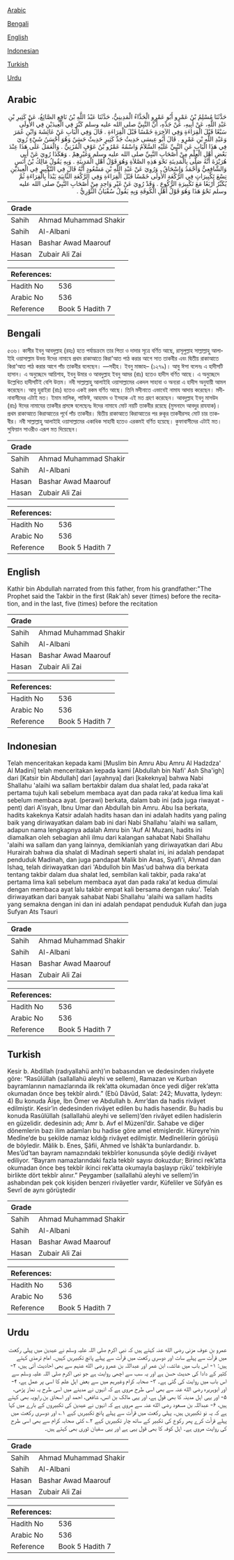 [Arabic](#arabic)

[Bengali](#bengali)

[English](#english)

[Indonesian](#indonesian)

[Turkish](#turkish)

[Urdu](#urdu)

## Arabic


<div dir="rtl" lang="ar" style={{fontSize:'larger',backgroundColor:'#f8f9fa',padding:20}}>
حَدَّثَنَا مُسْلِمُ بْنُ عَمْرٍو أَبُو عَمْرٍو الْحَذَّاءُ الْمَدِينِيُّ، حَدَّثَنَا عَبْدُ اللَّهِ بْنُ نَافِعٍ الصَّائِغُ، عَنْ كَثِيرِ بْنِ عَبْدِ اللَّهِ، عَنْ أَبِيهِ، عَنْ جَدِّهِ، أَنَّ النَّبِيَّ صلى الله عليه وسلم كَبَّرَ فِي الْعِيدَيْنِ فِي الأُولَى سَبْعًا قَبْلَ الْقِرَاءَةِ وَفِي الآخِرَةِ خَمْسًا قَبْلَ الْقِرَاءَةِ ‏.‏ قَالَ وَفِي الْبَابِ عَنْ عَائِشَةَ وَابْنِ عُمَرَ وَعَبْدِ اللَّهِ بْنِ عَمْرٍو ‏.‏ قَالَ أَبُو عِيسَى حَدِيثُ جَدِّ كَثِيرٍ حَدِيثٌ حَسَنٌ وَهُوَ أَحْسَنُ شَيْءٍ رُوِيَ فِي هَذَا الْبَابِ عَنِ النَّبِيِّ عَلَيْهِ السَّلاَمُ وَاسْمُهُ عَمْرُو بْنُ عَوْفٍ الْمُزَنِيُّ ‏.‏ وَالْعَمَلُ عَلَى هَذَا عِنْدَ بَعْضِ أَهْلِ الْعِلْمِ مِنْ أَصْحَابِ النَّبِيِّ صلى الله عليه وسلم وَغَيْرِهِمْ ‏.‏ وَهَكَذَا رُوِيَ عَنْ أَبِي هُرَيْرَةَ أَنَّهُ صَلَّى بِالْمَدِينَةِ نَحْوَ هَذِهِ الصَّلاَةِ وَهُوَ قَوْلُ أَهْلِ الْمَدِينَةِ ‏.‏ وَبِهِ يَقُولُ مَالِكُ بْنُ أَنَسٍ وَالشَّافِعِيُّ وَأَحْمَدُ وَإِسْحَاقُ ‏.‏ وَرُوِيَ عَنْ عَبْدِ اللَّهِ بْنِ مَسْعُودٍ أَنَّهُ قَالَ فِي التَّكْبِيرِ فِي الْعِيدَيْنِ تِسْعَ تَكْبِيرَاتٍ فِي الرَّكْعَةِ الأُولَى خَمْسًا قَبْلَ الْقِرَاءَةِ وَفِي الرَّكْعَةِ الثَّانِيَةِ يَبْدَأُ بِالْقِرَاءَةِ ثُمَّ يُكَبِّرُ أَرْبَعًا مَعَ تَكْبِيرَةِ الرُّكُوعِ ‏.‏ وَقَدْ رُوِيَ عَنْ غَيْرِ وَاحِدٍ مِنْ أَصْحَابِ النَّبِيِّ صلى الله عليه وسلم نَحْوُ هَذَا وَهُوَ قَوْلُ أَهْلِ الْكُوفَةِ وَبِهِ يَقُولُ سُفْيَانُ الثَّوْرِيُّ ‏.‏
</div>
<div style={{backgroundColor:'#f8f9fa',padding:20, marginBottom: 10}}><table> <thead> <tr> <th>Grade</th> <th></th> </tr> </thead> <tbody> <tr><td>Sahih</td><td>Ahmad Muhammad Shakir</td></tr><tr><td>Sahih</td><td>Al-Albani</td></tr><tr><td>Hasan</td><td>Bashar Awad Maarouf</td></tr><tr><td>Hasan</td><td>Zubair Ali Zai</td></tr></tbody></table><table> <thead> <tr> <th>References:</th> <th></th> </tr> </thead> <tbody><tr><td>Hadith No</td><td>536</td></tr><tr><td>Arabic No</td><td>536</td></tr><tr><td>Reference</td><td>Book 5 Hadith 7</td></tr></tbody></table></div>

## Bengali


<div dir="ltr" lang="bn" style={{fontSize:'larger',backgroundColor:'#f8f9fa',padding:20}}>
৫৩৬। কাসীর ইবনু আবদুল্লাহ (রহঃ) হতে পর্যায়ক্রমে তার পিতা ও দাদার সূত্রে বর্ণিত আছে, রাসূলুল্লাহ সাল্লাল্লাহু আলাইহি ওয়াসাল্লাম উভয় ঈদের নামাযে প্রথম রাকাআতে কিরা'আত পাঠ করার আগে সাত তাকবীর এবং দ্বিতীয় রাকাআতে কিরা'আত পাঠ করার আগে পাঁচ তাকবীর বলেছেন। —সহীহ। ইবনু মাজাহ– (১২৭৯)। আবু ঈসা বলেনঃ এ হাদীসটি হাসান। এ অনুচ্ছেদে আয়িশাহ, ইবনু উমার ও আবদুল্লাহ ইবনু আমর (রাঃ) হতেও হাদীস বর্ণিত আছে। এ অনুচ্ছেদে উল্লেখিত হাদীসটিই বেশি উত্তম। নবী সাল্লাল্লাহু আলাইহি ওয়াসাল্লামের একদল সাহাবা ও অন্যরা এ হাদীস অনুযায়ী আমল করেছেন। আবু হুরাইরা (রাঃ) হতেও একই রকম বর্ণিত আছে। তিনি মদীনাতে এভাবেই নামায আদায় করেছেন। মদীনাবাসীদের এটাই মত। ইমাম মালিক, শাফিঈ, আহমাদ ও ইসহাক এই মত গ্রহণ করেছেন। আবদুল্লাহ ইবনু মাসউদ (রাঃ) ঈদের নামাযের তাকবীর প্রসঙ্গে বলেছেনঃ ঈদের নামাযে মোট নয়টি তাকবীর রয়েছে (মুসনাদে আবদুর রাযযাক)। প্রথম রাকাআতে কিরাআতের পূর্বে পাঁচ তাকবীর। দ্বিতীয় রাকাআতে কিরাআতের পর রুকূর তাকবীরসহ মোট চার তাকবীর। নবী সাল্লাল্লাহু আলাইহি ওয়াসাল্লামের একাধিক সাহাবী হতেও এরকমই বর্ণিত হয়েছে। কুফাবাসীদের এটাই মত। সুফিয়ান সাওরীও এরূপ মত দিয়েছেন।
</div>
<div style={{backgroundColor:'#f8f9fa',padding:20, marginBottom: 10}}><table> <thead> <tr> <th>Grade</th> <th></th> </tr> </thead> <tbody> <tr><td>Sahih</td><td>Ahmad Muhammad Shakir</td></tr><tr><td>Sahih</td><td>Al-Albani</td></tr><tr><td>Hasan</td><td>Bashar Awad Maarouf</td></tr><tr><td>Hasan</td><td>Zubair Ali Zai</td></tr></tbody></table><table> <thead> <tr> <th>References:</th> <th></th> </tr> </thead> <tbody><tr><td>Hadith No</td><td>536</td></tr><tr><td>Arabic No</td><td>536</td></tr><tr><td>Reference</td><td>Book 5 Hadith 7</td></tr></tbody></table></div>

## English


<div dir="ltr" lang="en" style={{fontSize:'larger',backgroundColor:'#f8f9fa',padding:20}}>
Kathir bin Abdullah narrated from this father, from his grandfather:"The Prophet said the Takbir in the first (Rak'ah) sever (times) before the recitation, and in the last, five (times) before the recitation
</div>
<div style={{backgroundColor:'#f8f9fa',padding:20, marginBottom: 10}}><table> <thead> <tr> <th>Grade</th> <th></th> </tr> </thead> <tbody> <tr><td>Sahih</td><td>Ahmad Muhammad Shakir</td></tr><tr><td>Sahih</td><td>Al-Albani</td></tr><tr><td>Hasan</td><td>Bashar Awad Maarouf</td></tr><tr><td>Hasan</td><td>Zubair Ali Zai</td></tr></tbody></table><table> <thead> <tr> <th>References:</th> <th></th> </tr> </thead> <tbody><tr><td>Hadith No</td><td>536</td></tr><tr><td>Arabic No</td><td>536</td></tr><tr><td>Reference</td><td>Book 5 Hadith 7</td></tr></tbody></table></div>

## Indonesian


<div dir="ltr" lang="id" style={{fontSize:'larger',backgroundColor:'#f8f9fa',padding:20}}>
Telah menceritakan kepada kami [Muslim bin Amru Abu Amru Al Hadzdza' Al Madini] telah menceritakan kepada kami [Abdullah bin Nafi' Ash Sha'igh] dari [Katsir bin Abdullah] dari [ayahnya] dari [kakeknya] bahwa Nabi Shallahu 'alaihi wa sallam bertakbir dalam dua shalat Ied, pada raka'at pertama tujuh kali sebelum membaca ayat dan pada raka'at kedua lima kali sebelum membaca ayat. (perawi) berkata, dalam bab ini (ada juga riwayat -pent) dari A'isyah, Ibnu Umar dan Abdullah bin Amru. Abu Isa berkata, hadits kakeknya Katsir adalah hadits hasan dan ini adalah hadits yang paling baik yang diriwayatkan dalam bab ini dari Nabi Shallahu 'alaihi wa sallam, adapun nama lengkapnya adalah Amru bin 'Auf Al Muzani, hadits ini diamalkan oleh sebagian ahli ilmu dari kalangan sahabat Nabi Shallahu 'alaihi wa sallam dan yang lainnya, demikianlah yang diriwayatkan dari Abu Hurairah bahwa dia shalat di Madinah seperti shalat ini, ini adalah pendapat penduduk Madinah, dan juga pandapat Malik bin Anas, Syafi'i, Ahmad dan Ishaq, telah diriwayatkan dari 'Abdulloh bin Mas'ud bahwa dia berkata tentang takbir dalam dua shalat Ied, sembilan kali takbir, pada raka'at pertama lima kali sebelum membaca ayat dan pada raka'at kedua dimulai dengan membaca ayat lalu takbir empat kali bersama dengan ruku'. Telah diriwayatkan dari banyak sahabat Nabi Shallahu 'alaihi wa sallam hadits yang semakna dengan ini dan ini adalah pendapat penduduk Kufah dan juga Sufyan Ats Tsauri
</div>
<div style={{backgroundColor:'#f8f9fa',padding:20, marginBottom: 10}}><table> <thead> <tr> <th>Grade</th> <th></th> </tr> </thead> <tbody> <tr><td>Sahih</td><td>Ahmad Muhammad Shakir</td></tr><tr><td>Sahih</td><td>Al-Albani</td></tr><tr><td>Hasan</td><td>Bashar Awad Maarouf</td></tr><tr><td>Hasan</td><td>Zubair Ali Zai</td></tr></tbody></table><table> <thead> <tr> <th>References:</th> <th></th> </tr> </thead> <tbody><tr><td>Hadith No</td><td>536</td></tr><tr><td>Arabic No</td><td>536</td></tr><tr><td>Reference</td><td>Book 5 Hadith 7</td></tr></tbody></table></div>

## Turkish


<div dir="ltr" lang="tr" style={{fontSize:'larger',backgroundColor:'#f8f9fa',padding:20}}>
Kesir b. Abdillah (radıyallahü anh)’ın babasından ve dedesinden rivâyete göre: “Rasûlüllah (sallallahü aleyhi ve sellem), Ramazan ve Kurban bayramlarının namazlarında ilk rek’atta okumadan önce yedi diğer rek’atta okumadan önce beş tekbîr alırdı.” (Ebû Dâvûd, Salat: 242; Muvatta, Iydeyn: 4) Bu konuda Âişe, İbn Ömer ve Abdullah b. Amr’dan da hadis rivâyet edilmiştir. Kesir’in dedesinden rivâyet edilen bu hadis hasendir. Bu hadis bu konuda Rasûlüllah (sallallahü aleyhi ve sellem)’den rivâyet edilen hadislerin en güzelidir. dedesinin adı; Amr b. Avf el Müzenî’dir. Sahabe ve diğer dönemlerin bazı ilim adamları bu hadise göre amel etmişlerdir. Hüreyre’nin Medîne’de bu şekilde namaz kıldığı rivâyet edilmiştir. Medînelilerin görüşü de böyledir. Mâlik b. Enes, Şâfii, Ahmed ve İshâk’ta bunlardandır. b. Mes’ûd’tan bayram namazındaki tekbîrler konusunda şöyle dediği rivâyet ediliyor. “Bayram namazlarındaki fazla tekbîr sayısı dokuzdur; Birinci rek’atta okumadan önce beş tekbîr ikinci rek’atta okumayla başlayıp rükû’ tekbîriyle birlikte dört tekbîr alınır.” Peygamber (sallallahü aleyhi ve sellem)’in ashabından pek çok kişiden benzeri rivâyetler vardır, Küfeliler ve Sûfyân es Sevrî de aynı görüştedir
</div>
<div style={{backgroundColor:'#f8f9fa',padding:20, marginBottom: 10}}><table> <thead> <tr> <th>Grade</th> <th></th> </tr> </thead> <tbody> <tr><td>Sahih</td><td>Ahmad Muhammad Shakir</td></tr><tr><td>Sahih</td><td>Al-Albani</td></tr><tr><td>Hasan</td><td>Bashar Awad Maarouf</td></tr><tr><td>Hasan</td><td>Zubair Ali Zai</td></tr></tbody></table><table> <thead> <tr> <th>References:</th> <th></th> </tr> </thead> <tbody><tr><td>Hadith No</td><td>536</td></tr><tr><td>Arabic No</td><td>536</td></tr><tr><td>Reference</td><td>Book 5 Hadith 7</td></tr></tbody></table></div>

## Urdu


<div dir="rtl" lang="ur" style={{fontSize:'larger',backgroundColor:'#f8f9fa',padding:20}}>
عمرو بن عوف مزنی رضی الله عنہ کہتے ہیں کہ نبی اکرم صلی اللہ علیہ وسلم نے عیدین میں پہلی رکعت میں قرأت سے پہلے سات اور دوسری رکعت میں قرأت سے پہلے پانچ تکبیریں کہیں۔ امام ترمذی کہتے ہیں: ۱- اس باب میں عائشہ، ابن عمر اور عبداللہ بن عمرو رضی الله عنہم سے بھی احادیث آئی ہیں، ۲- کثیر کے دادا کی حدیث حسن ہے اور یہ سب سے اچھی روایت ہے جو نبی اکرم صلی اللہ علیہ وسلم سے اس باب میں روایت کی گئی ہے۔ ۳- صحابہ کرام وغیرہم میں سے بعض اہل علم کا اسی پر عمل ہے، ۴- اور ابوہریرہ رضی الله عنہ سے بھی اسی طرح مروی ہے کہ انہوں نے مدینے میں اسی طرح یہ نماز پڑھی، ۵- اور یہی اہل مدینہ کا بھی قول ہے، اور یہی مالک بن انس، شافعی، احمد اور اسحاق بن راہویہ بھی کہتے ہیں، ۶- عبداللہ بن مسعود رضی الله عنہ سے مروی ہے کہ انہوں نے عیدین کی تکبیروں کے بارے میں کہا ہے کہ یہ نو تکبیریں ہیں۔ پہلی رکعت میں قرأت سے پہلے پانچ تکبیریں کہے ۱؎ اور دوسری رکعت میں پہلے قرأت کرے پھر رکوع کی تکبیر کے ساتھ چار تکبیریں کہے ۲؎ کئی صحابہ کرام سے بھی اسی طرح کی روایت مروی ہے۔ اہل کوفہ کا بھی قول یہی ہے اور یہی سفیان ثوری بھی کہتے ہیں۔
</div>
<div style={{backgroundColor:'#f8f9fa',padding:20, marginBottom: 10}}><table> <thead> <tr> <th>Grade</th> <th></th> </tr> </thead> <tbody> <tr><td>Sahih</td><td>Ahmad Muhammad Shakir</td></tr><tr><td>Sahih</td><td>Al-Albani</td></tr><tr><td>Hasan</td><td>Bashar Awad Maarouf</td></tr><tr><td>Hasan</td><td>Zubair Ali Zai</td></tr></tbody></table><table> <thead> <tr> <th>References:</th> <th></th> </tr> </thead> <tbody><tr><td>Hadith No</td><td>536</td></tr><tr><td>Arabic No</td><td>536</td></tr><tr><td>Reference</td><td>Book 5 Hadith 7</td></tr></tbody></table></div>